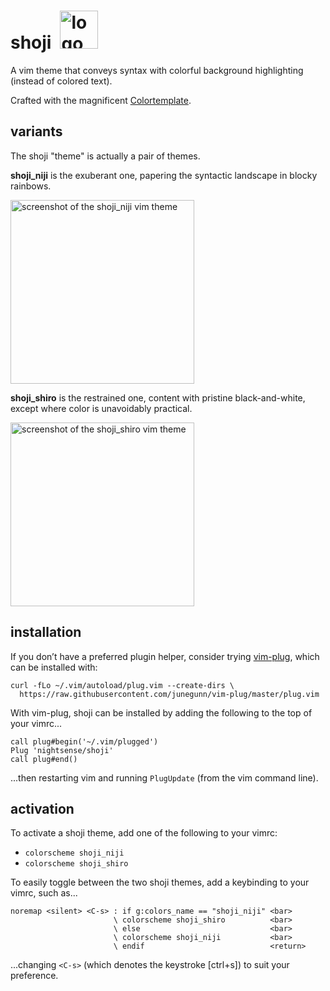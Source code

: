 # shoji&ensp;<img alt="logo for the shoji vim theme" src="https://github.com/nightsense/shoji/raw/master/images/shoji.png" height="61" />

A vim theme that conveys syntax with colorful background highlighting (instead of colored text).

Crafted with the magnificent [Colortemplate](https://github.com/lifepillar/vim-colortemplate).

## variants

The shoji "theme" is actually a pair of themes.

**shoji_niji** is the exuberant one, papering the syntactic landscape in blocky rainbows.

<img alt="screenshot of the shoji_niji vim theme" src="https://github.com/nightsense/shoji/raw/master/images/shoji_niji.png" height="294" />

**shoji_shiro** is the restrained one, content with pristine black-and-white, except where color is unavoidably practical.

<img alt="screenshot of the shoji_shiro vim theme" src="https://github.com/nightsense/shoji/raw/master/images/shoji_shiro.png" height="294" />

## installation

If you don’t have a preferred plugin helper, consider trying [vim-plug](https://github.com/junegunn/vim-plug), which can be installed with:

```
curl -fLo ~/.vim/autoload/plug.vim --create-dirs \
  https://raw.githubusercontent.com/junegunn/vim-plug/master/plug.vim
```

With vim-plug, shoji can be installed by adding the following to the top of your vimrc...

```
call plug#begin('~/.vim/plugged')
Plug 'nightsense/shoji'
call plug#end()
```

...then restarting vim and running `PlugUpdate` (from the vim command line).

## activation

To activate a shoji theme, add one of the following to your vimrc:

- `colorscheme shoji_niji`
- `colorscheme shoji_shiro`

To easily toggle between the two shoji themes, add a keybinding to your vimrc, such as...

```
noremap <silent> <C-s> : if g:colors_name == "shoji_niji" <bar>
                       \ colorscheme shoji_shiro          <bar>
                       \ else                             <bar>
                       \ colorscheme shoji_niji           <bar>
                       \ endif                            <return>
```

...changing `<C-s>` (which denotes the keystroke [ctrl+s]) to suit your preference.
